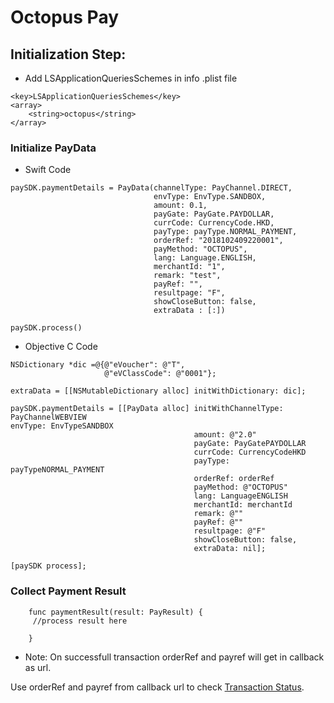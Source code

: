 # Octopus Pay

## Initialization Step: 

* Add LSApplicationQueriesSchemes in info .plist file 

```
<key>LSApplicationQueriesSchemes</key>
<array>
	<string>octopus</string>
</array>
```

### Initialize PayData
* Swift Code
```
paySDK.paymentDetails = PayData(channelType: PayChannel.DIRECT,
                                envType: EnvType.SANDBOX,
                                amount: 0.1,
                                payGate: PayGate.PAYDOLLAR,
                                currCode: CurrencyCode.HKD,
                                payType: payType.NORMAL_PAYMENT,
                                orderRef: "2018102409220001",
                                payMethod: "OCTOPUS",
                                lang: Language.ENGLISH,
                                merchantId: "1",
                                remark: "test",
                                payRef: "",
                                resultpage: "F",
                                showCloseButton: false,
                                extraData : [:])

paySDK.process()

```
* Objective C Code
```
NSDictionary *dic =@{@"eVoucher": @"T",
                     @"eVClassCode": @"0001"};
                     
extraData = [[NSMutableDictionary alloc] initWithDictionary: dic];
```
```
paySDK.paymentDetails = [[PayData alloc] initWithChannelType: PayChannelWEBVIEW                                                            envType: EnvTypeSANDBOX 
                                         amount: @"2.0" 
                                         payGate: PayGatePAYDOLLAR 
                                         currCode: CurrencyCodeHKD 
                                         payType: payTypeNORMAL_PAYMENT 
                                         orderRef: orderRef 
                                         payMethod: @"OCTOPUS" 
                                         lang: LanguageENGLISH 
                                         merchantId: merchantId 
                                         remark: @"" 
                                         payRef: @"" 
                                         resultpage: @"F"
                                         showCloseButton: false,
                                         extraData: nil];

[paySDK process];
```

### Collect Payment Result

```
    func paymentResult(result: PayResult) {
     //process result here
     
    }
```
* Note: On successfull transaction orderRef and payref will get in callback as url.

Use orderRef and payref from callback url to check [Transaction Status](https://github.com/asiapay-lib/paysdk-ios-demo/blob/master/TRANSQUERY).




